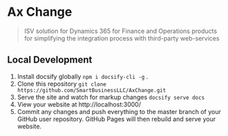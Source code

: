 # Ax Change

> ISV solution for Dynamics 365 for Finance and Operations products for simplifying the integration process with third-party web-services

## Local Development

1. Install docsify globally `npm i docsify-cli -g` .
2. Clone this repository `git clone https://github.com/SmartBusinessLLC/AxChange.git`
3. Serve the site and watch for markup changes `docsify serve docs`
4. View your website at http://localhost:3000/
5. Commit any changes and push everything to the master branch of your GitHub user repository. GitHub Pages will then rebuild and serve your website.
